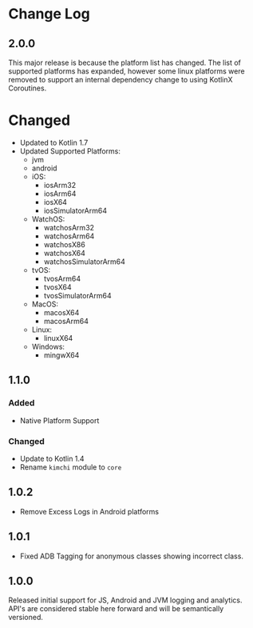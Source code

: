 Change Log
==========

2.0.0
-----

This major release is because the platform list has changed. The list of
supported platforms has expanded, however some linux platforms were removed
to support an internal dependency change to using KotlinX Coroutines.

# Changed
 - Updated to Kotlin 1.7
 - Updated Supported Platforms:
     - jvm
     - android
     - iOS:
        - iosArm32
        - iosArm64
        - iosX64
        - iosSimulatorArm64
     - WatchOS:
        - watchosArm32
        - watchosArm64
        - watchosX86
        - watchosX64
        - watchosSimulatorArm64
    - tvOS:
        - tvosArm64
        - tvosX64
        - tvosSimulatorArm64
    - MacOS:
        - macosX64
        - macosArm64
    - Linux:
        - linuxX64
    - Windows:
        - mingwX64

1.1.0
-----

### Added
 - Native Platform Support

### Changed
 - Update to Kotlin 1.4
 - Rename `kimchi` module to `core`

1.0.2
-----

 - Remove Excess Logs in Android platforms

1.0.1
-----

 - Fixed ADB Tagging for anonymous classes showing incorrect class.

1.0.0
-----

Released initial support for JS, Android and JVM logging and analytics.
API's are considered stable here forward and will be semantically versioned.

